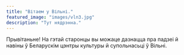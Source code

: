 ```yaml
---
title: "Вітаем у Вільні."
featured_image: "images/vln3.jpg"
description: "Тут нядрэнна."
---
```

Прывітаньне! На гэтай старонцы вы можаце дазнацца пра падзеі й навіны ў Беларускім цэнтры культуры й супольнасьці ў Вільні.